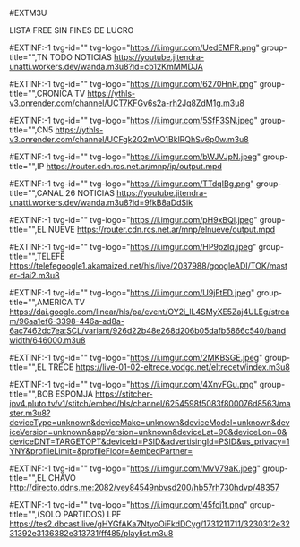 #EXTM3U

LISTA FREE SIN FINES DE LUCRO

#EXTINF:-1 tvg-id="" tvg-logo="https://i.imgur.com/UedEMFR.png" group-title="",TN TODO NOTICIAS
https://youtube.jitendra-unatti.workers.dev/wanda.m3u8?id=cb12KmMMDJA

#EXTINF:-1 tvg-id="" tvg-logo="https://i.imgur.com/6270HnR.png" group-title="",CRONICA TV
https://ythls-v3.onrender.com/channel/UCT7KFGv6s2a-rh2Jq8ZdM1g.m3u8

#EXTINF:-1 tvg-id="" tvg-logo="https://i.imgur.com/5SfF3SN.jpeg" group-title="",CN5
https://ythls-v3.onrender.com/channel/UCFgk2Q2mVO1BklRQhSv6p0w.m3u8

#EXTINF:-1 tvg-id="" tvg-logo="https://i.imgur.com/bWJVJpN.jpeg" group-title="",IP
https://router.cdn.rcs.net.ar/mnp/ip/output.mpd

#EXTINF:-1 tvg-id="" tvg-logo="https://i.imgur.com/TTdqIBg.png" group-title="",CANAL 26 NOTICIAS
https://youtube.jitendra-unatti.workers.dev/wanda.m3u8?id=9fkB8aDdSik

#EXTINF:-1 tvg-id="" tvg-logo="https://i.imgur.com/pH9xBQl.jpeg" group-title="",EL NUEVE
https://router.cdn.rcs.net.ar/mnp/elnueve/output.mpd

#EXTINF:-1 tvg-id="" tvg-logo="https://i.imgur.com/HP9pzIq.jpeg" group-title="",TELEFE
https://telefegoogle1.akamaized.net/hls/live/2037988/googleADI/TOK/master-dai2.m3u8

#EXTINF:-1 tvg-id="" tvg-logo="https://i.imgur.com/U9jFtED.jpeg" group-title="",AMERICA TV
https://dai.google.com/linear/hls/pa/event/OY2i_lL4SMyXE5Zaj4ULEg/stream/96aa1ef6-3398-446a-ad8a-6ac7462dc7ea:SCL/variant/926d22b48e268d206b05dafb5866c540/bandwidth/646000.m3u8

#EXTINF:-1 tvg-id="" tvg-logo="https://i.imgur.com/2MKBSGE.jpeg" group-title="",EL TRECE
https://live-01-02-eltrece.vodgc.net/eltrecetv/index.m3u8

#EXTINF:-1 tvg-id="" tvg-logo="https://i.imgur.com/4XnvFGu.png" group-title="",BOB ESPOMJA
https://stitcher-ipv4.pluto.tv/v1/stitch/embed/hls/channel/6254598f5083f800076d8563/master.m3u8?deviceType=unknown&deviceMake=unknown&deviceModel=unknown&deviceVersion=unknown&appVersion=unknown&deviceLat=90&deviceLon=0&deviceDNT=TARGETOPT&deviceId=PSID&advertisingId=PSID&us_privacy=1YNY&profileLimit=&profileFloor=&embedPartner=

#EXTINF:-1 tvg-id="" tvg-logo="https://i.imgur.com/MvV79aK.jpeg" group-title="",EL CHAVO
http://directo.ddns.me:2082/vey84549nbvsd200/hb57rh730hdvp/48357


#EXTINF:-1 tvg-id="" tvg-logo="https://i.imgur.com/45fcj1t.png" group-title="",(SOLO PARTIDOS) LPF
https://tes2.dbcast.live/gHYGfAKa7NtyoOiFkdDCyg/1731211711/3230312e3231392e3136382e313731/ff485/playlist.m3u8


